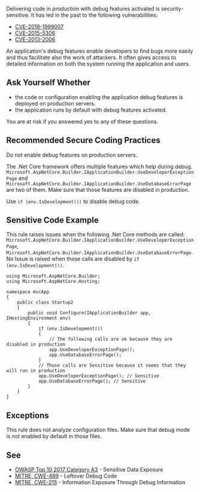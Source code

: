 
Delivering code in production with debug features activated is security-sensitive. It has led in the past to the following vulnerabilities:

- [CVE-2018-1999007](http://cve.mitre.org/cgi-bin/cvename.cgi?name=CVE-2018-1999007)
- [CVE-2015-5306](http://cve.mitre.org/cgi-bin/cvename.cgi?name=CVE-2015-5306)
- [CVE-2013-2006](http://cve.mitre.org/cgi-bin/cvename.cgi?name=CVE-2013-2006)


An application's debug features enable developers to find bugs more easily and thus facilitate also the work of attackers. It often gives access to detailed information on both the system running the application and users.

## Ask Yourself Whether

- the code or configuration enabling the application debug features is deployed on production servers.
- the application runs by default with debug features activated.


You are at risk if you answered yes to any of these questions.

## Recommended Secure Coding Practices

Do not enable debug features on production servers.

The .Net Core framework offers multiple features which help during debug. `Microsoft.AspNetCore.Builder.IApplicationBuilder.UseDeveloperExceptionPage` and `Microsoft.AspNetCore.Builder.IApplicationBuilder.UseDatabaseErrorPage` are two of them. Make sure that those features are disabled in production.

Use `if (env.IsDevelopment())` to disable debug code.

## Sensitive Code Example

This rule raises issues when the following .Net Core methods are called: `Microsoft.AspNetCore.Builder.IApplicationBuilder.UseDeveloperExceptionPage`, `Microsoft.AspNetCore.Builder.IApplicationBuilder.UseDatabaseErrorPage`. No Issue is raised when those calls are disabled by `if
(env.IsDevelopment())`.


    using Microsoft.AspNetCore.Builder;
    using Microsoft.AspNetCore.Hosting;
    
    namespace mvcApp
    {
        public class Startup2
        {
            public void Configure(IApplicationBuilder app, IHostingEnvironment env)
            {
                if (env.IsDevelopment())
                {
                    // The following calls are ok because they are disabled in production
                    app.UseDeveloperExceptionPage();
                    app.UseDatabaseErrorPage();
                }
                // Those calls are Sensitive because it seems that they will run in production
                app.UseDeveloperExceptionPage(); // Sensitive
                app.UseDatabaseErrorPage(); // Sensitive
            }
        }
    }


## Exceptions

This rule does not analyze configuration files. Make sure that debug mode is not enabled by default in those files.

## See

- [OWASP Top 10 2017 Category A3](https://www.owasp.org/index.php/Top_10-2017_A3-Sensitive_Data_Exposure) - Sensitive Data Exposure<br>
- [MITRE, CWE-489](http://cwe.mitre.org/data/definitions/489.html) - Leftover Debug Code
- [MITRE, CWE-215](http://cwe.mitre.org/data/definitions/215.html) - Information Exposure Through Debug Information

